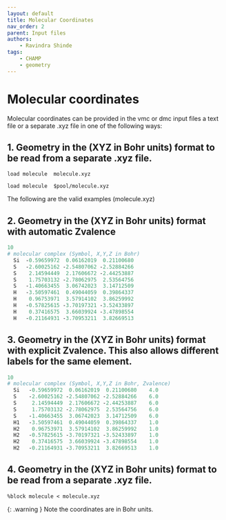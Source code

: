 ```yaml
---
layout: default
title: Molecular Coordinates
nav_order: 2
parent: Input files
authors:
    - Ravindra Shinde
tags:
    - CHAMP
    - geometry
---
```


# Molecular coordinates

Molecular coordinates can be provided in the vmc or dmc input files a text file or a separate .xyz file in one of the following ways:

## 1. Geometry in the (XYZ in Bohr units) format to be read from a separate .xyz file.

`load molecule  molecule.xyz`

`load molecule  $pool/molecule.xyz`

The following are the valid examples (molecule.xyz)

## 2. Geometry in the (XYZ in Bohr units) format with automatic Zvalence
```perl
10
# molecular complex (Symbol, X,Y,Z in Bohr)
  Si  -0.59659972  0.06162019  0.21100680
  S   -2.60025162 -2.54807062 -2.52884266
  S    2.14594449  2.17606672 -2.44253887
  S    1.75703132 -2.78062975  2.53564756
  S   -1.40663455  3.06742023  3.14712509
  H   -3.50597461  0.49044059  0.39864337
  H    0.96753971  3.57914102  3.86259992
  H   -0.57825615 -3.70197321 -3.52433897
  H    0.37416575  3.66039924 -3.47898554
  H   -0.21164931 -3.70953211  3.82669513
```

## 3. Geometry in the (XYZ in Bohr units) format with explicit Zvalence. This also allows different labels for the same element.
```perl
10
# molecular complex (Symbol, X,Y,Z in Bohr, Zvalence)
  Si   -0.59659972  0.06162019  0.21100680    4.0
  S    -2.60025162 -2.54807062 -2.52884266    6.0
  S     2.14594449  2.17606672 -2.44253887    6.0
  S     1.75703132 -2.78062975  2.53564756    6.0
  S    -1.40663455  3.06742023  3.14712509    6.0
  H1   -3.50597461  0.49044059  0.39864337    1.0
  H2    0.96753971  3.57914102  3.86259992    1.0
  H2   -0.57825615 -3.70197321 -3.52433897    1.0
  H2    0.37416575  3.66039924 -3.47898554    1.0
  H2   -0.21164931 -3.70953211  3.82669513    1.0
```

## 4. Geometry in the (XYZ in Bohr units) format to be read from a separate .xyz file.

`%block molecule < molecule.xyz`






{: .warning }
Note the coordinates are in Bohr units.